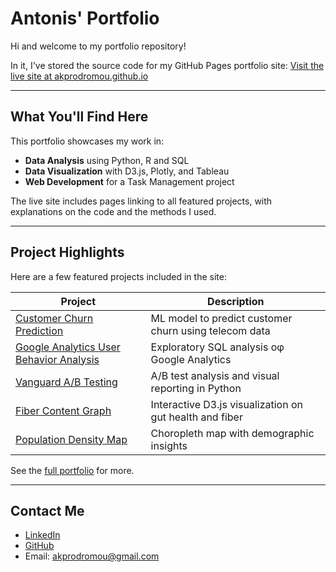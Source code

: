 # Antonis' Portfolio

Hi and welcome to my portfolio repository!

In it, I've stored the source code for my GitHub Pages portfolio site:
[Visit the live site at akprodromou.github.io](https://akprodromou.github.io/)

---

## What You'll Find Here

This portfolio showcases my work in:
- **Data Analysis** using Python, R and SQL
- **Data Visualization** with D3.js, Plotly, and Tableau
- **Web Development** for a Task Management project

The live site includes pages linking to all featured projects, with explanations on the code and the methods I used.

---

## Project Highlights

Here are a few featured projects included in the site:

| Project | Description |
|--------|-------------|
| [Customer Churn Prediction](https://github.com/akprodromou/customer-churn-prediction) | ML model to predict customer churn using telecom data |
| [Google Analytics User Behavior Analysis](https://github.com/akprodromou/Google-Analytics-User-Analysis) | Exploratory SQL analysis οφ Google Analytics |
| [Vanguard A/B Testing](https://github.com/akprodromou/vanguard-ab-testing) | A/B test analysis and visual reporting in Python |
| [Fiber Content Graph](https://github.com/akprodromou/fiber-content-graph) | Interactive D3.js visualization on gut health and fiber |
| [Population Density Map](https://github.com/akprodromou/population-density-map) | Choropleth map with demographic insights |

See the [full portfolio](https://akprodromou.github.io/) for more.

---

## Contact Me

- [LinkedIn](https://www.linkedin.com/in/antonis-prodromou-1b1bb02a6/)
- [GitHub](https://github.com/akprodromou)
- Email: akprodromou@gmail.com
